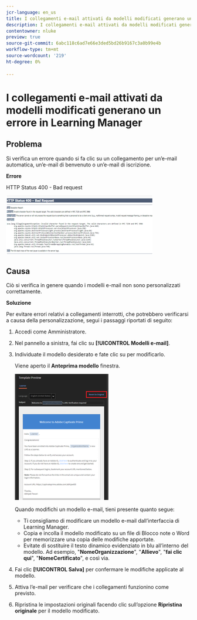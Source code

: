 ```yaml
---
jcr-language: en_us
title: I collegamenti e-mail attivati da modelli modificati generano un errore in Learning Manager
description: I collegamenti e-mail attivati da modelli modificati generano un errore nell’Adobe Learning Manager
contentowner: nluke
preview: true
source-git-commit: 6abc118c6ad7e66e3ded5bd26b9167c3a0b99e4b
workflow-type: tm+mt
source-wordcount: '219'
ht-degree: 0%

---
```




# I collegamenti e-mail attivati da modelli modificati generano un errore in Learning Manager

## Problema

Si verifica un errore quando si fa clic su un collegamento per un’e-mail automatica, un’e-mail di benvenuto o un’e-mail di iscrizione.

**Errore**

HTTP Status 400 - Bad request

![](assets/email-404.png)

## Causa

Ciò si verifica in genere quando i modelli e-mail non sono personalizzati correttamente.

**Soluzione**

Per evitare errori relativi a collegamenti interrotti, che potrebbero verificarsi a causa della personalizzazione, segui i passaggi riportati di seguito:

1. Accedi come Amministratore.
1. Nel pannello a sinistra, fai clic su **[!UICONTROL Modelli e-mail]**.

1. Individuate il modello desiderato e fate clic su per modificarlo.

   Viene aperto il **Anteprima modello** finestra.

   ![](assets/email-template.png)

   Quando modifichi un modello e-mail, tieni presente quanto segue:

   * Ti consigliamo di modificare un modello e-mail dall’interfaccia di Learning Manager.
   * Copia e incolla il modello modificato su un file di Blocco note o Word per memorizzare una copia delle modifiche apportate.
   * Evitate di sostituire il testo dinamico evidenziato in blu all’interno del modello. Ad esempio, &quot;**NomeOrganizzazione**&quot;, &quot;**Allievo**&quot;, &quot;**fai clic qui**&quot;, &quot;**NomeCertificato**&quot;, e così via.

1. Fai clic **[!UICONTROL Salva]** per confermare le modifiche applicate al modello.
1. Attiva l’e-mail per verificare che i collegamenti funzionino come previsto.
1. Ripristina le impostazioni originali facendo clic sull’opzione **Ripristina originale** per il modello modificato.
